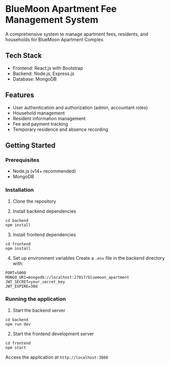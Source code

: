 # BlueMoon Apartment Fee Management System

A comprehensive system to manage apartment fees, residents, and households for BlueMoon Apartment Complex.

## Tech Stack

- Frontend: React.js with Bootstrap
- Backend: Node.js, Express.js
- Database: MongoDB

## Features

- User authentication and authorization (admin, accountant roles)
- Household management
- Resident information management
- Fee and payment tracking
- Temporary residence and absence recording

## Getting Started

### Prerequisites

- Node.js (v14+ recommended)
- MongoDB

### Installation

1. Clone the repository

2. Install backend dependencies
```
cd backend
npm install
```

3. Install frontend dependencies
```
cd frontend
npm install
```

4. Set up environment variables
Create a `.env` file in the backend directory with:
```
PORT=5000
MONGO_URI=mongodb://localhost:27017/bluemoon_apartment
JWT_SECRET=your_secret_key
JWT_EXPIRE=30d
```

### Running the application

1. Start the backend server
```
cd backend
npm run dev
```

2. Start the frontend development server
```
cd frontend
npm start
```

Access the application at `http://localhost:3000` 